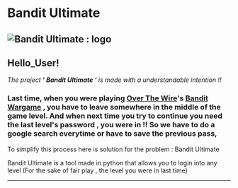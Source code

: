 # Bandit Ultimate

![Bandit Ultimate : logo]()
---

## Hello_User!

*The project **' Bandit Ultimate '** is made with a understandable intention !!*

### Last time, when you were playing [Over The Wire](https://overthewire.org/)'s [Bandit Wargame](https://overthewire.org/wargames/bandit/) , you have to leave somewhere in the middle of the game level. And when next time you try to continue you need the last level's password , you were in !! So we have to do a google search everytime or have to save the previous pass,

To simplify this process here is solution for the problem : Bandit Ultimate

Bandit Ultimate is a tool made in python that allows you to login into any level (For the sake of fair play , the level you were in last time)

---

